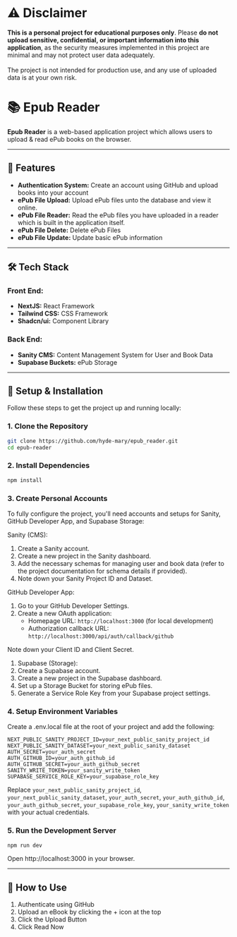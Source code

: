 # ⚠️ Disclaimer

**This is a personal project for educational purposes only**.
Please **do not upload sensitive, confidential, or important information into this application**, as the security measures implemented in this project are minimal and may not protect user data adequately. <br><br>
The project is not intended for production use, and any use of uploaded data is at your own risk.

# 📚 **Epub Reader**

**Epub Reader** is a web-based application project which allows users to upload & read ePub books on the browser.

---

## 🚀 **Features**

- **Authentication System:** Create an account using GitHub and upload books into your account
- **ePub File Upload:** Upload ePub files unto the database and view it online.
- **ePub File Reader:** Read the ePub files you have uploaded in a reader which is built in the application itself.
- **ePub File Delete:** Delete ePub Files
- **ePub File Update:** Update basic ePub information

---

## 🛠 **Tech Stack**

### Front End:

- **NextJS:** React Framework
- **Tailwind CSS:** CSS Framework
- **Shadcn/ui:** Component Library

### Back End:

- **Sanity CMS:** Content Management System for User and Book Data
- **Supabase Buckets:** ePub Storage

---

## 📂 **Setup & Installation**

Follow these steps to get the project up and running locally:

### 1. Clone the Repository

```bash
git clone https://github.com/hyde-mary/epub_reader.git
cd epub-reader
```

### 2. Install Dependencies

```bash
npm install
```

### 3. Create Personal Accounts

To fully configure the project, you'll need accounts and setups for Sanity, GitHub Developer App, and Supabase Storage:

Sanity (CMS):

1. Create a Sanity account.
2. Create a new project in the Sanity dashboard.
3. Add the necessary schemas for managing user and book data (refer to the project documentation for schema details if provided).
4. Note down your Sanity Project ID and Dataset.

GitHub Developer App:

1. Go to your GitHub Developer Settings.
2. Create a new OAuth application:
   - Homepage URL: `http://localhost:3000` (for local development)
   - Authorization callback URL: `http://localhost:3000/api/auth/callback/github`

Note down your Client ID and Client Secret.

1. Supabase (Storage):
2. Create a Supabase account.
3. Create a new project in the Supabase dashboard.
4. Set up a Storage Bucket for storing ePub files.
5. Generate a Service Role Key from your Supabase project settings.

### 4. Setup Environment Variables

Create a .env.local file at the root of your project and add the following:

```env
NEXT_PUBLIC_SANITY_PROJECT_ID=your_next_public_sanity_project_id
NEXT_PUBLIC_SANITY_DATASET=your_next_public_sanity_dataset
AUTH_SECRET=your_auth_secret
AUTH_GITHUB_ID=your_auth_github_id
AUTH_GITHUB_SECRET=your_auth_github_secret
SANITY_WRITE_TOKEN=your_sanity_write_token
SUPABASE_SERVICE_ROLE_KEY=your_supabase_role_key
```

Replace `your_next_public_sanity_project_id`, `your_next_public_sanity_dataset`, `your_auth_secret`, `your_auth_github_id`, `your_auth_github_secret`, `your_supabase_role_key`, `your_sanity_write_token` with your actual credentials.

### 5. Run the Development Server

```bash
npm run dev
```

Open http://localhost:3000 in your browser.

---

## 🔧 **How to Use**

1. Authenticate using GitHub
2. Upload an eBook by clicking the + icon at the top
3. Click the Upload Button
4. Click Read Now
